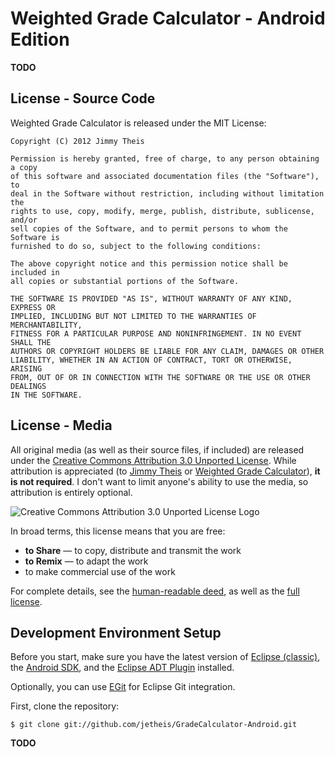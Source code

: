 # Weighted Grade Calculator - Android Edition

**TODO**

## License - Source Code

Weighted Grade Calculator is released under the MIT License:

    Copyright (C) 2012 Jimmy Theis

    Permission is hereby granted, free of charge, to any person obtaining a copy
    of this software and associated documentation files (the "Software"), to
    deal in the Software without restriction, including without limitation the
    rights to use, copy, modify, merge, publish, distribute, sublicense, and/or
    sell copies of the Software, and to permit persons to whom the Software is
    furnished to do so, subject to the following conditions:
    
    The above copyright notice and this permission notice shall be included in
    all copies or substantial portions of the Software.
    
    THE SOFTWARE IS PROVIDED "AS IS", WITHOUT WARRANTY OF ANY KIND, EXPRESS OR
    IMPLIED, INCLUDING BUT NOT LIMITED TO THE WARRANTIES OF MERCHANTABILITY,
    FITNESS FOR A PARTICULAR PURPOSE AND NONINFRINGEMENT. IN NO EVENT SHALL THE
    AUTHORS OR COPYRIGHT HOLDERS BE LIABLE FOR ANY CLAIM, DAMAGES OR OTHER
    LIABILITY, WHETHER IN AN ACTION OF CONTRACT, TORT OR OTHERWISE, ARISING
    FROM, OUT OF OR IN CONNECTION WITH THE SOFTWARE OR THE USE OR OTHER DEALINGS
    IN THE SOFTWARE.

## License - Media

All original media (as well as their source files, if included) are released
under the
[Creative Commons Attribution 3.0 Unported License](https://creativecommons.org/licenses/by/3.0/).
While attribution is appreciated (to [Jimmy Theis](http://jetheis.com) or
[Weighted Grade Calculator](http://grades.android.jetheis.com/)), **it is not
required**. I don't want to limit anyone's ability to use the media, so
attribution is entirely optional.

![Creative Commons Attribution 3.0 Unported License Logo](http://i.creativecommons.org/l/by/3.0/88x31.png)

In broad terms, this license means that you are free:

* **to Share** — to copy, distribute and transmit the work
* **to Remix** — to adapt the work
* to make commercial use of the work

For complete details, see the
[human-readable deed](https://creativecommons.org/licenses/by/3.0/),
as well as the
[full license](https://creativecommons.org/licenses/by/3.0/legalcode).

## Development Environment Setup

Before you start, make sure you have the latest version of
[Eclipse (classic)](http://www.eclipse.org/downloads/), the 
[Android SDK](https://developer.android.com/sdk/index.html), and the
[Eclipse ADT Plugin](https://developer.android.com/sdk/eclipse-adt.html#installing)
installed.

Optionally, you can use [EGit](http://www.eclipse.org/egit/) for Eclipse Git
integration.

First, clone the repository:

    $ git clone git://github.com/jetheis/GradeCalculator-Android.git

**TODO**


